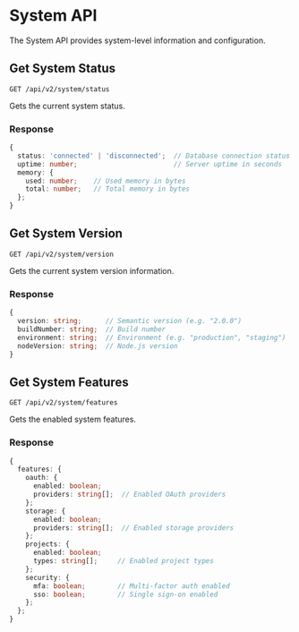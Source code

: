 # System API

The System API provides system-level information and configuration.

## Get System Status

```http
GET /api/v2/system/status
```

Gets the current system status.

### Response

```typescript
{
  status: 'connected' | 'disconnected';  // Database connection status
  uptime: number;                        // Server uptime in seconds
  memory: {
    used: number;    // Used memory in bytes
    total: number;   // Total memory in bytes
  };
}
```

## Get System Version

```http
GET /api/v2/system/version
```

Gets the current system version information.

### Response

```typescript
{
  version: string;      // Semantic version (e.g. "2.0.0")
  buildNumber: string;  // Build number
  environment: string;  // Environment (e.g. "production", "staging")
  nodeVersion: string;  // Node.js version
}
```

## Get System Features

```http
GET /api/v2/system/features
```

Gets the enabled system features.

### Response

```typescript
{
  features: {
    oauth: {
      enabled: boolean;
      providers: string[];  // Enabled OAuth providers
    };
    storage: {
      enabled: boolean;
      providers: string[];  // Enabled storage providers
    };
    projects: {
      enabled: boolean;
      types: string[];     // Enabled project types
    };
    security: {
      mfa: boolean;        // Multi-factor auth enabled
      sso: boolean;        // Single sign-on enabled
    };
  };
}
```